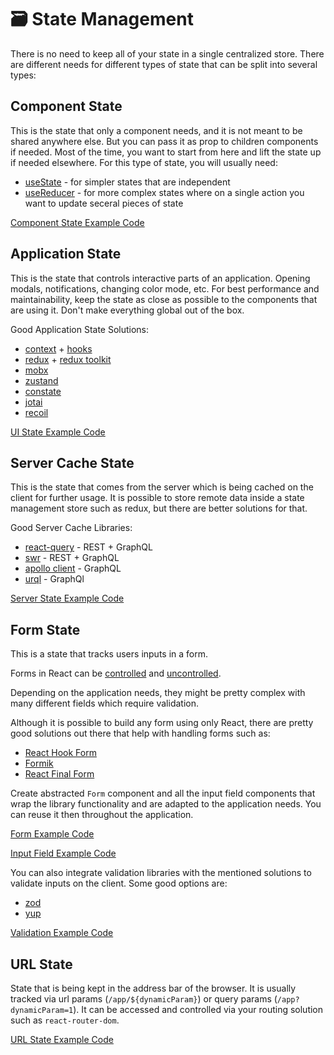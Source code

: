 # 🗃️ State Management

There is no need to keep all of your state in a single centralized store. There are different needs for different types of state that can be split into several types:

## Component State

This is the state that only a component needs, and it is not meant to be shared anywhere else. But you can pass it as prop to children components if needed. Most of the time, you want to start from here and lift the state up if needed elsewhere. For this type of state, you will usually need:

- [useState](https://reactjs.org/docs/hooks-reference.html#usestate) - for simpler states that are independent
- [useReducer](https://reactjs.org/docs/hooks-reference.html#usereducer) - for more complex states where on a single action you want to update seceral pieces of state

[Component State Example Code](../src/components/Layout/MainLayout.tsx)

## Application State

This is the state that controls interactive parts of an application. Opening modals, notifications, changing color mode, etc. For best performance and maintainability, keep the state as close as possible to the components that are using it. Don't make everything global out of the box.

Good Application State Solutions:

- [context](https://reactjs.org/docs/context.html) + [hooks](https://reactjs.org/docs/hooks-intro.html)
- [redux](https://redux.js.org/) + [redux toolkit](https://redux-toolkit.js.org/)
- [mobx](https://mobx.js.org)
- [zustand](https://github.com/pmndrs/zustand)
- [constate](https://github.com/diegohaz/constate)
- [jotai](https://github.com/pmndrs/jotai)
- [recoil](https://recoiljs.org/)

[UI State Example Code](../src/stores/notifications.ts)

## Server Cache State

This is the state that comes from the server which is being cached on the client for further usage. It is possible to store remote data inside a state management store such as redux, but there are better solutions for that.

Good Server Cache Libraries:

- [react-query](https://react-query.tanstack.com/) - REST + GraphQL
- [swr]() - REST + GraphQL
- [apollo client]() - GraphQL
- [urql]() - GraphQl

[Server State Example Code](../src/features/discussions/api/getDiscussions.ts)

## Form State

This is a state that tracks users inputs in a form.

Forms in React can be [controlled](https://reactjs.org/docs/forms.html#controlled-components) and [uncontrolled](https://reactjs.org/docs/uncontrolled-components.html).

Depending on the application needs, they might be pretty complex with many different fields which require validation.

Although it is possible to build any form using only React, there are pretty good solutions out there that help with handling forms such as:

- [React Hook Form](https://react-hook-form.com/)
- [Formik](https://formik.org/)
- [React Final Form](https://github.com/final-form/react-final-form)

Create abstracted `Form` component and all the input field components that wrap the library functionality and are adapted to the application needs. You can reuse it then throughout the application.

[Form Example Code](../src/components/Form/Form.tsx)

[Input Field Example Code](../src/components/Form/InputField.tsx)

You can also integrate validation libraries with the mentioned solutions to validate inputs on the client. Some good options are:

- [zod](https://github.com/colinhacks/zod)
- [yup](https://github.com/jquense/yup)

[Validation Example Code](../src/features/auth/components/RegisterForm.tsx)

## URL State

State that is being kept in the address bar of the browser. It is usually tracked via url params (`/app/${dynamicParam}`) or query params (`/app?dynamicParam=1`). It can be accessed and controlled via your routing solution such as `react-router-dom`.

[URL State Example Code](../src/features/discussions/routes/Discussion.tsx)
